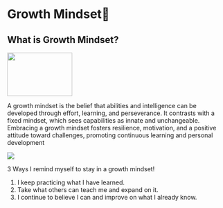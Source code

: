 # Growth Mindset🧠

## What is Growth Mindset?

<img src="https://img.freepik.com/premium-photo/black-woman-thinking-gesture-cartoon-flat-illustration-close-up_849906-14105.jpg" width="150" height="100"/>

A growth mindset is the belief that abilities and intelligence can be developed through effort, learning, and perseverance. It contrasts with a fixed mindset, which sees capabilities as innate and unchangeable. Embracing a growth mindset fosters resilience, motivation, and a positive attitude toward challenges, promoting continuous learning and personal development




<img src= "https://th.bing.com/th/id/OIP.7T7WAu3d8ZGS1tp_rPGJywHaEt?rs=1&pid=ImgDetMain"/>

<p>3 Ways I remind myself to stay in a growth mindset!</p> 

1. I keep practicing what I have learned.
2. Take what others can teach me and expand on it.
3. I continue to believe I can and improve on what I already know.